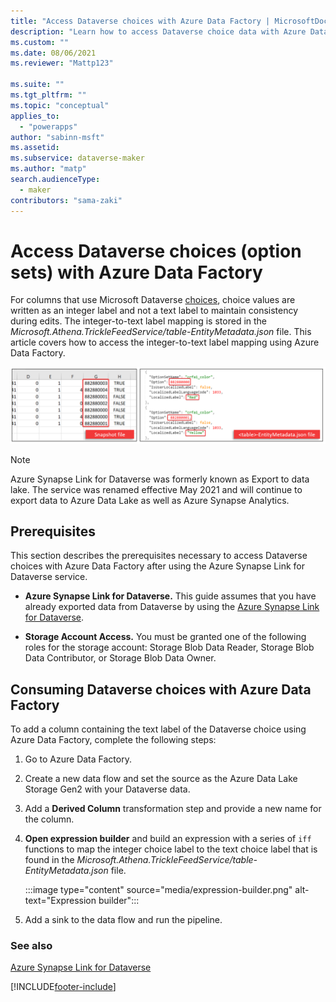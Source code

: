 ```yaml
---
title: "Access Dataverse choices with Azure Data Factory | MicrosoftDocs"
description: "Learn how to access Dataverse choice data with Azure Data Factory."
ms.custom: ""
ms.date: 08/06/2021
ms.reviewer: "Mattp123"

ms.suite: ""
ms.tgt_pltfrm: ""
ms.topic: "conceptual"
applies_to: 
  - "powerapps"
author: "sabinn-msft"
ms.assetid: 
ms.subservice: dataverse-maker
ms.author: "matp"
search.audienceType: 
  - maker
contributors: "sama-zaki"
---
```


# Access Dataverse choices (option sets) with Azure Data Factory



For columns that use Microsoft Dataverse [choices](/powerapps/maker/data-platform/create-edit-global-option-sets), choice values are written as an integer label and not a text label to maintain consistency during edits. The integer-to-text label mapping is stored in the *Microsoft.Athena.TrickleFeedService/table-EntityMetadata.json* file. This article covers how to access the integer-to-text label mapping using Azure Data Factory.

![Access option set.](media/access-option-set.png "Access option set")

> [!NOTE]
> Azure Synapse Link for Dataverse was formerly known as Export to data lake. The service was renamed effective May 2021 and will continue to export data to Azure Data Lake as well as Azure Synapse Analytics.

## Prerequisites

This section describes the prerequisites necessary to access Dataverse choices with Azure Data Factory after using the Azure Synapse Link for Dataverse service.

- **Azure Synapse Link for Dataverse.** This guide assumes that you have already exported data from Dataverse by using the [Azure Synapse Link for Dataverse](export-to-data-lake.md).

- **Storage Account Access.** You must be granted one of the following roles for the storage account: Storage Blob Data Reader, Storage Blob Data Contributor, or Storage Blob Data Owner.

## Consuming Dataverse choices with Azure Data Factory

To add a column containing the text label of the Dataverse choice using Azure Data Factory, complete the following steps:

1. Go to Azure Data Factory.

2. Create a new data flow and set the source as the Azure Data Lake Storage Gen2 with your Dataverse data.

3. Add a **Derived Column** transformation step and provide a new name for the column.

4. **Open expression builder** and build an expression with a series of `iff` functions to map the integer choice label to the text choice label that is found in the *Microsoft.Athena.TrickleFeedService/table-EntityMetadata.json* file.

   :::image type="content" source="media/expression-builder.png" alt-text="Expression builder":::

5. Add a sink to the data flow and run the pipeline.

### See also

[Azure Synapse Link for Dataverse](./export-to-data-lake.md)

[!INCLUDE[footer-include](../../includes/footer-banner.md)]
